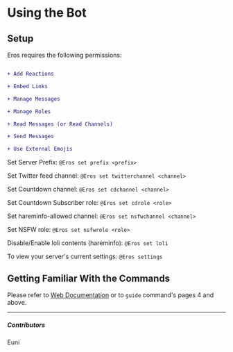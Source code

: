 # Using the Bot




## Setup


Eros requires the following permissions:

```diff

+ Add Reactions

+ Embed Links

+ Manage Messages

+ Manage Roles

+ Read Messages (or Read Channels)

+ Send Messages

+ Use External Emojis

```

Set Server Prefix: `@Eros set prefix <prefix>`

Set Twitter feed channel: `@Eros set twitterchannel <channel>`

Set Countdown channel: `@Eros set cdchannel <channel>`

Set Countdown Subscriber role: `@Eros set cdrole <role>`

Set hareminfo-allowed channel: `@Eros set nsfwchannel <channel>`

Set NSFW role: `@Eros set nsfwrole <role>`

Disable/Enable loli contents (hareminfo): `@Eros set loli`

To view your server's current settings: `@Eros settings`

## Getting Familiar With the Commands


Please refer to [Web Documentation](https://docs.thegzm.space/eros-bot) or to `guide` command's pages 4 and above.


---

##### Contributors


Euni
